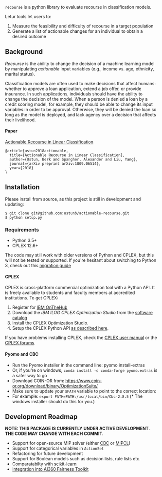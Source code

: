 `recourse` is a python library to evaluate recourse in classification models. 

Letur tools let users to:

1. Measure the feasibility and difficulty of recourse in a target population
2. Generate a list of actionable changes for an individual to obtain a desired outcome

## Background

*Recourse* is the ability to change the decision of a machine learning model by manipulating *actionable* input variables (e.g., income vs. age, ethnicity, marital status). 

Classification models are often used to make decisions that affect humans: whether to approve a loan application, extend a job offer, or provide insurance. In such applications, individuals should have the ability to change the decision of the model. When a person is denied a loan by a credit scoring model, for example, they should be able to change its input variables in order to be approval. Otherwise, they will be denied the loan so long as the model is deployed, and lack agency over a decision that affects their livelihood. 

#### Paper

[Actionable Recourse in Linear Classification](https://arxiv.org/abs/1809.06514)
     
```
@article{ustun2018actionable,
  title={Actionable Recourse in Linear Classification},
  author={Ustun, Berk and Spangher, Alexander and Liu, Yang},
  journal={arXiv preprint arXiv:1809.06514},
  year={2018}
}
```

## Installation

Please install from source, as this project is still in development and updating:

```
$ git clone git@github.com:ustunb/actionable-recourse.git
$ python setup.py
```

### Requirements

- Python 3.5+ 
- CPLEX 12.6+
 
The code may still work with older versions of Python and CPLEX, but this will not be tested or supported. If you're hesitant about switching to Python 3, check out this [migration guide](https://github.com/arogozhnikov/python3_with_pleasure)  

#### CPLEX 

CPLEX is cross-platform commercial optimization tool with a Python API. It is freely available to students and faculty members at accredited institutions. To get CPLEX:

1. Register for [IBM OnTheHub](https://ibm.onthehub.com/WebStore/Account/VerifyEmailDomain.aspx)
2. Download the *IBM ILOG CPLEX Optimization Studio* from the [software catalog](https://ibm.onthehub.com/WebStore/ProductSearchOfferingList.aspx?srch=CPLEX)
3. Install the CPLEX Optimization Studio.
4. Setup the CPLEX Python API [as described here](https://www.ibm.com/support/knowledgecenter/SSSA5P_12.8.0/ilog.odms.cplex.help/CPLEX/GettingStarted/topics/set_up/Python_setup.html).

If you have problems installing CPLEX, check the [CPLEX user manual](http://www-01.ibm.com/support/knowledgecenter/SSSA5P/welcome) or the [CPLEX forums](https://www.ibm.com/developerworks/community/forums/html/forum?id=11111111-0000-0000-0000-000000002059). 

#### Pyomo and CBC

* Run the Pyomo installer in the command line: pyomo install-extras 
* Or, if you're on windows, `conda install -c conda-forge pyomo.extras` is a safer way to go
* Download COIN-OR from: https://www.coin-or.org/download/binary/OptimizationSuite/
* Make sure to update your `$PATH` variable to point to the correct location:
* For example: `export PATH=PATH:/usr/local/bin/Cbc-2.8.5`
(* The windows installer should do this for you.)

## Development Roadmap

**NOTE: THIS PACKAGE IS CURRENTLY UNDER ACTIVE DEVELOPMENT. THE CODE MAY CHANGE WITH EACH COMMIT.** 

- Support for open-source MIP solver (either [CBC](https://projects.coin-or.org/Cbc) or [MIPCL](http://www.mipcl-cpp.appspot.com/))
- Support for categorical variables in `ActionSet`
- Refactoring for future development 
- Support for Boolean models such as decision lists, rule lists etc.
- Comparatabilty with [scikit-learn](http://scikit-learn.org/stable/developers/contributing.html#rolling-your-own-estimator)
- [Integration into AI360 Fairness Toolkit](https://www.ibm.com/blogs/research/2018/09/ai-fairness-360/)
